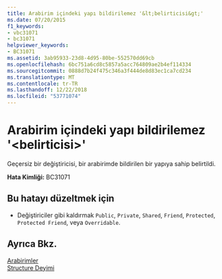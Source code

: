 ```yaml
---
title: Arabirim içindeki yapı bildirilemez '&lt;belirticisi&gt;'
ms.date: 07/20/2015
f1_keywords:
- vbc31071
- bc31071
helpviewer_keywords:
- BC31071
ms.assetid: 3ab95933-23d8-4d95-80be-552570dd69cb
ms.openlocfilehash: 6bc751a6cd8c5857a5acc764809ae2b4ef114334
ms.sourcegitcommit: 0888d7b24f475c346a3f444de8d83ec1ca7cd234
ms.translationtype: MT
ms.contentlocale: tr-TR
ms.lasthandoff: 12/22/2018
ms.locfileid: "53771074"
---
```

# <a name="structure-in-an-interface-cannot-be-declared-ltspecifiergt"></a>Arabirim içindeki yapı bildirilemez '&lt;belirticisi&gt;'
Geçersiz bir değiştiricisi, bir arabirimde bildirilen bir yapıya sahip belirtildi.  
  
 **Hata Kimliği:** BC31071  
  
## <a name="to-correct-this-error"></a>Bu hatayı düzeltmek için  
  
-   Değiştiriciler gibi kaldırmak `Public`, `Private`, `Shared`, `Friend`, `Protected`, `Protected Friend`, veya `Overridable`.  
  
## <a name="see-also"></a>Ayrıca Bkz.  
 [Arabirimler](../../visual-basic/programming-guide/language-features/interfaces/index.md)  
 [Structure Deyimi](../../visual-basic/language-reference/statements/structure-statement.md)
